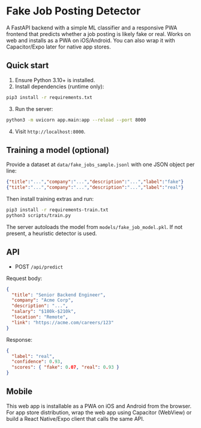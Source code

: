 # Fake Job Posting Detector

A FastAPI backend with a simple ML classifier and a responsive PWA frontend that predicts whether a job posting is likely fake or real. Works on web and installs as a PWA on iOS/Android. You can also wrap it with Capacitor/Expo later for native app stores.

## Quick start

1. Ensure Python 3.10+ is installed.
2. Install dependencies (runtime only):

```bash
pip3 install -r requirements.txt
```

3. Run the server:

```bash
python3 -m uvicorn app.main:app --reload --port 8000
```

4. Visit `http://localhost:8000`.

## Training a model (optional)

Provide a dataset at `data/fake_jobs_sample.jsonl` with one JSON object per line:

```json
{"title":"...","company":"...","description":"...","label":"fake"}
{"title":"...","company":"...","description":"...","label":"real"}
```

Then install training extras and run:

```bash
pip3 install -r requirements-train.txt
python3 scripts/train.py
```

The server autoloads the model from `models/fake_job_model.pkl`. If not present, a heuristic detector is used.

## API

- POST `/api/predict`

Request body:

```json
{
  "title": "Senior Backend Engineer",
  "company": "Acme Corp",
  "description": "...",
  "salary": "$180k-$210k",
  "location": "Remote",
  "link": "https://acme.com/careers/123"
}
```

Response:

```json
{
  "label": "real",
  "confidence": 0.93,
  "scores": { "fake": 0.07, "real": 0.93 }
}
```

## Mobile

This web app is installable as a PWA on iOS and Android from the browser. For app store distribution, wrap the web app using Capacitor (WebView) or build a React Native/Expo client that calls the same API.
